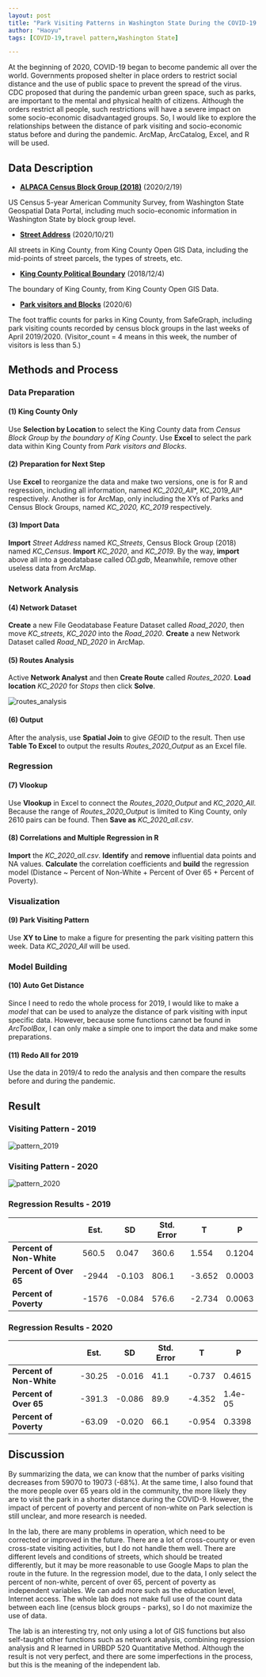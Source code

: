 ```yaml
---
layout: post
title: "Park Visiting Patterns in Washington State During the COVID-19 Pandemic"
author: "Haoyu"
tags: [COVID-19,travel pattern,Washington State]

---
```

At the beginning of 2020, COVID-19 began to become pandemic all over the world. Governments proposed shelter in place orders to restrict social distance and the use of public space to prevent the spread of the virus. CDC proposed that during the pandemic urban green space, such as parks, are important to the mental and physical health of citizens. Although the orders restrict all people, such restrictions will have a severe impact on some socio-economic disadvantaged groups. So, I would like to explore the relationships between the distance of park visiting and socio-economic status before and during the pandemic. ArcMap, ArcCatalog, Excel, and R will be used. 

## Data Description                             

* [**ALPACA Census Block Group (2018)**](https://geo.wa.gov/datasets/WSDOT::wsdot-alpaca-census-block-group-2018?geometry=-126.311%2C46.611%2C-118.609%2C47.916) (2020/2/19)

US Census 5-year American Community Survey, from Washington State Geospatial Data Portal, including much socio-economic information in Washington State by block group level. 

* [**Street Address**](https://gis-kingcounty.opendata.arcgis.com/datasets/street-address-st-address-line) (2020/10/21) 

All streets in King County, from King County Open GIS Data, including the mid-points of street parcels, the types of streets, etc. 

* [**King County Political Boundary**](https://gis-kingcounty.opendata.arcgis.com/datasets/king-county-political-boundary-no-waterbodies-kingco-area) (2018/12/4)

The boundary of King County, from King County Open GIS Data.

* [**Park visitors and Blocks**](https://www.safegraph.com/weekly-foot-traffic-patterns) (2020/6)

The foot traffic counts for parks in King County, from SafeGraph, including park visiting counts recorded by census block groups in the last weeks of April 2019/2020. (Visitor_count = 4 means in this week, the number of visitors is less than 5.)

## Methods and Process                     

### Data Preparation

#### (1)  King County Only

Use **Selection by Location** to select the King County data from *Census Block Group* by *the boundary of King County*. Use **Excel** to select the park data within King County from *Park visitors and Blocks*. 

#### (2)  Preparation for Next Step

Use **Excel** to reorganize the data and make two versions, one is for R and regression, including all information, named *KC_2020_All**, KC_2019_All* respectively. Another is for ArcMap, only including the XYs of Parks and Census Block Groups, named *KC_2020, KC_2019* respectively.

#### (3)  Import Data

**Import** *Street Address* named *KC_Streets*, Census Block Group (2018) named *KC_Census*. **Import** *KC_2020*, and *KC_2019*. By the way, **import** above all into a geodatabase called *OD.gdb*, Meanwhile, remove other useless data from ArcMap. 

### Network Analysis

####  (4)  Network Dataset

**Create** a new File Geodatabase Feature Dataset called *Road_2020*, then move *KC_streets*, *KC_2020* into the *Road_2020*. **Create** a new Network Dataset called *Road_ND_2020* in ArcMap.

#### (5)  Routes Analysis

Active **Network Analyst** and then **Create Route** called *Routes_2020*. **Load location** *KC_2020* for *Stops* then click **Solve**.

![routes_analysis](routes_analysis.png)

#### (6)  Output

After the analysis, use **Spatial Join** to give *GEOID* to the result. Then use **Table To Excel** to output the results *Routes_2020_Output* as an Excel file.

### Regression

#### (7)  Vlookup

Use **Vlookup** in Excel to connect the *Routes_2020_Output* and *KC_2020_All.* Because the range of *Routes_2020_Output* is limited to King County, only 2610 pairs can be found. Then **Save as** *KC_2020_all.csv*.

#### (8)  Correlations and Multiple Regression in R

**Import** the *KC_2020_all.csv*. **Identify** and **remove** influential data points and NA values. **Calculate** the correlation coefficients and **build** the regression model (Distance ~ Percent of Non-White + Percent of Over 65 + Percent of Poverty).

### Visualization

#### (9) Park Visiting Pattern

Use **XY to Line** to make a figure for presenting the park visiting pattern this week. Data *KC_2020_All* will be used.

### Model Building

#### (10) Auto Get Distance

Since I need to redo the whole process for 2019, I would like to make a *model* that can be used to analyze the distance of park visiting with input specific data. However, because some functions cannot be found in *ArcToolBox*, I can only make a simple one to import the data and make some preparations.

#### (11) Redo All for 2019

Use the data in 2019/4 to redo the analysis and then compare the results before and during the pandemic. 

## Result         

### Visiting Pattern - 2019                         

![pattern_2019](pattern_2019.png)

### Visiting Pattern - 2020 

![pattern_2020](pattern_2020.png)

### Regression Results - 2019

|                          | **Est.** | **SD** | **Std. Error** | **T** | **P** |
| ------------------------ | ------------ | ---------------- | -------------- | ----------- | ----------- |
| **Percent of Non-White** | 560.5        | 0.047          | 360.6          | 1.554       | 0.1204      |
| **Percent of Over 65**   | -2944        | -0.103          | 806.1          | -3.652      | 0.0003   |
| **Percent of Poverty**   | -1576        | -0.084         | 576.6          | -2.734      | 0.0063    |

### Regression Results - 2020

|                           | **Est.** | **SD** | **Std. Error** | **T** | **P** |
| ------------------------- | ------------ | ---------------- | -------------- | ----------- | ----------- |
| **Percent  of Non-White** | -30.25       | -0.016         | 41.1          | -0.737     | 0.4615      |
| **Percent of Over 65**    | -391.3       | -0.086         | 89.9           | -4.352      | 1.4e-05     |
| **Percent of Poverty**    | -63.09       | -0.020         | 66.1          | -0.954     | 0.3398      |

## Discussion

By summarizing the data, we can know that the number of parks visiting decreases from 59070 to 19073 (-68%). At the same time, I also found that the more people over 65 years old in the community, the more likely they are to visit the park in a shorter distance during the COVID-9. However, the impact of percent of poverty and percent of non-white on Park selection is still unclear, and more research is needed.

In the lab, there are many problems in operation, which need to be corrected or improved in the future. There are a lot of cross-county or even cross-state visiting activities, but I do not handle them well. There are different levels and conditions of streets, which should be treated differently, but it may be more reasonable to use Google Maps to plan the route in the future. In the regression model, due to the data, I only select the percent of non-white, percent of over 65, percent of poverty as independent variables. We can add more such as the education level, Internet access. The whole lab does not make full use of the count data between each line (census block groups - parks), so I do not maximize the use of data.

The lab is an interesting try, not only using a lot of GIS functions but also self-taught other functions such as network analysis, combining regression analysis and R learned in URBDP 520 Quantitative Method. Although the result is not very perfect, and there are some imperfections in the process, but this is the meaning of the independent lab.

 
